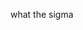 what the sigma

<!---
Aracnocat/Aracnocat is a ✨ special ✨ repository because its `README.md` (this file) appears on your GitHub profile.
You can click the Preview link to take a look at your changes.
--->
